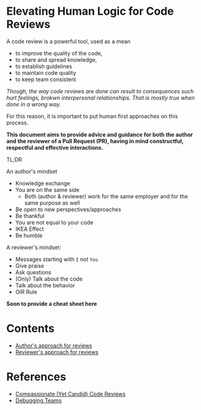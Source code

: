 # Elevating Human Logic for Code Reviews

A code review is a powerful tool, used as a mean 
* to improve the quality of the code, 
* to share and spread knowledge,
* to establish guidelines
* to maintain code quality
* to keep team consistent

*Though, the way code reviews are done can result
to consequences such hurt feelings, brokwn interpersonal relationships.
That is mostly true when done in a wrong way.*

For this reason, it is important to put human first
approaches on this process.

**This document aims to provide advice and guidance
for both the author and the reviewer of a Pull Request (PR), having in mind
constructful, respectful and effective interactions.**


TL;DR

An author's mindset
* Knowledge exchange
* You are on the same side 
  * Both (author & reviewer) work for the same employer and for the same purpose as well
* Be open to new perspectives/approaches
* Be thankful
* You are not equal to your code
* IKEA Effect
* Be humble

A reviewer's mindset: 
* Messages starting with `I` not `You`
* Give praise
* Ask questions
* (Only) Talk about the code
* Talk about the behavior
* OIR Rule

**Soon to provide a cheat sheet here**

# Contents

* [Author's approach for reviews](/Elevating_Human_Logic_for_Code_Reviews_author)
* [Reviewer's approach for reviews](/Elevating_Human_Logic_for_Code_Reviews_reviewer)



# References
* [Compassionate (Yet Candid) Code Reviews](https://www.slideshare.net/slideshow/compassionate-yet-candid-code-reviews/113119451)
* [Debugging Teams](https://www.debuggingteams.com/)
